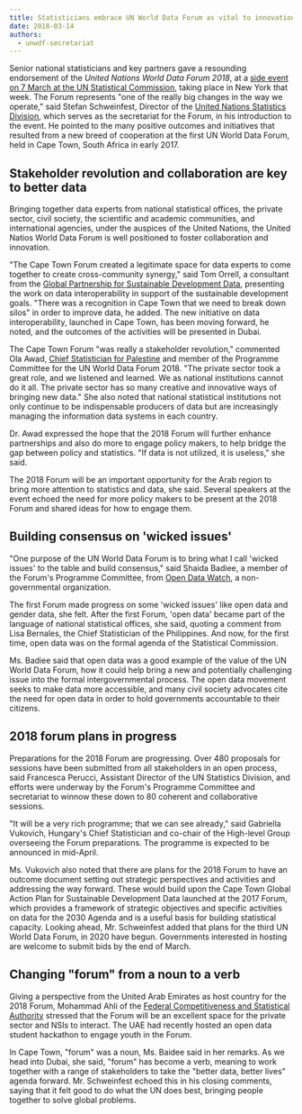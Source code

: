 ```yaml
---
title: Statisticians embrace UN World Data Forum as vital to innovation
date: 2018-03-14
authors:
  - unwdf-secretariat
---
```


Senior national statisticians and key partners gave a resounding endorsement of
the _United Nations World Data Forum 2018_, at a
[side event on 7 March at the UN Statistical Commission](https://unstats.un.org/unsd/statcom/49th-session/side-events/UNWDF-Side-Event-Concept-Note-final.pdf),
taking place in New York that week. The Forum represents "one of the really big
changes in the way we operate," said Stefan Schweinfest, Director of the
[United Nations Statistics Division](https://unstats.un.org/home/), which serves
as the secretariat for the Forum, in his introduction to the event. He pointed
to the many positive outcomes and initiatives that resulted from a new breed of
cooperation at the first UN World Data Forum, held in Cape Town, South Africa in
early 2017.

## Stakeholder revolution and collaboration are key to better data

Bringing together data experts from national statistical offices, the private
sector, civil society, the scientific and academic communities, and
international agencies, under the auspices of the United Nations, the United
Natios World Data Forum is well positioned to foster collaboration and
innovation.

"The Cape Town Forum created a legitimate space for data experts to come
together to create cross-community synergy," said Tom Orrell, a consultant from
the
[Global Partnership for Sustainable Development Data](http://www.data4sdgs.org/),
presenting the work on data interoperability in support of the sustainable
development goals. "There was a recognition in Cape Town that we need to break
down silos" in order to improve data, he added. The new initiative on data
interoperability, launched in Cape Town, has been moving forward, he noted, and
the outcomes of the activities will be presented in Dubai.

The Cape Town Forum "was really a stakeholder revolution," commented Ola Awad,
[Chief Statistician for Palestine](http://pcbs.gov.ps/default.aspx) and member
of the Programme Committee for the UN World Data Forum 2018. "The private sector
took a great role, and we listened and learned. We as national institutions
cannot do it all. The private sector has so many creative and innovative ways of
bringing new data." She also noted that national statistical institutions not
only continue to be indispensable producers of data but are increasingly
managing the information data systems in each country.

Dr. Awad expressed the hope that the 2018 Forum will further enhance
partnerships and also do more to engage policy makers, to help bridge the gap
between policy and statistics. "If data is not utilized, it is useless," she
said.

The 2018 Forum will be an important opportunity for the Arab region to bring
more attention to statistics and data, she said. Several speakers at the event
echoed the need for more policy makers to be present at the 2018 Forum and
shared ideas for how to engage them.

## Building consensus on 'wicked issues'

"One purpose of the UN World Data Forum is to bring what I call 'wicked issues'
to the table and build consensus," said Shaida Badiee, a member of the Forum's
Programme Committee, from [Open Data Watch](https://opendatawatch.com/), a
non-governmental organization.

The first Forum made progress on some 'wicked issues' like open data and gender
data, she felt. After the first Forum, 'open data' became part of the language
of national statistical offices, she said, quoting a comment from Lisa Bernales,
the Chief Statistician of the Philippines. And now, for the first time, open
data was on the formal agenda of the Statistical Commission.

Ms. Badiee said that open data was a good example of the value of the UN World
Data Forum, how it could help bring a new and potentially challenging issue into
the formal intergovernmental process. The open data movement seeks to make data
more accessible, and many civil society advocates cite the need for open data in
order to hold governments accountable to their citizens.

## 2018 forum plans in progress

Preparations for the 2018 Forum are progressing. Over 480 proposals for sessions
have been submitted from all stakeholders in an open process, said Francesca
Perucci, Assistant Director of the UN Statistics Division, and efforts were
underway by the Forum's Programme Committee and secretariat to winnow these down
to 80 coherent and collaborative sessions.

"It will be a very rich programme; that we can see already," said Gabriella
Vukovich, Hungary's Chief Statistician and co-chair of the High-level Group
overseeing the Forum preparations. The programme is expected to be announced in
mid-April.

Ms. Vukovich also noted that there are plans for the 2018 Forum to have an
outcome document setting out strategic perspectives and activities and
addressing the way forward. These would build upon the Cape Town Global Action
Plan for Sustainable Development Data launched at the 2017 Forum, which provides
a framework of strategic objectives and specific activities on data for the 2030
Agenda and is a useful basis for building statistical capacity. Looking ahead,
Mr. Schweinfest added that plans for the third UN World Data Forum, in 2020 have
begun. Governments interested in hosting are welcome to submit bids by the end
of March.

## Changing "forum" from a noun to a verb

Giving a perspective from the United Arab Emirates as host country for the 2018
Forum, Mohammad Ahli of the
[Federal Competitiveness and Statistical Authority](https://fcsa.gov.ae/en-us)
stressed that the Forum will be an excellent space for the private sector and
NSIs to interact. The UAE had recently hosted an open data student hackathon to
engage youth in the Forum.

In Cape Town, "forum" was a noun, Ms. Baidee said in her remarks. As we head
into Dubai, she said, "forum" has become a verb, meaning to work together with a
range of stakeholders to take the "better data, better lives" agenda forward.
Mr. Schweinfest echoed this in his closing comments, saying that it felt good to
do what the UN does best, bringing people together to solve global problems.
